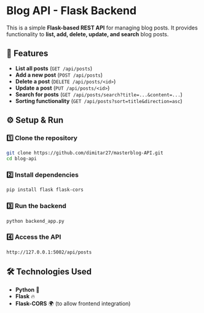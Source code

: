# **Blog API - Flask Backend**

This is a simple **Flask-based REST API** for managing blog posts. It provides functionality to **list, add, delete, update, and search** blog posts.

## **📌 Features**
- **List all posts** (`GET /api/posts`)
- **Add a new post** (`POST /api/posts`)
- **Delete a post** (`DELETE /api/posts/<id>`)
- **Update a post** (`PUT /api/posts/<id>`)
- **Search for posts** (`GET /api/posts/search?title=...&content=...`)
- **Sorting functionality** (`GET /api/posts?sort=title&direction=asc`)

## **⚙️ Setup & Run**

### **1️⃣ Clone the repository**
```bash
git clone https://github.com/dimitar27/masterblog-API.git
cd blog-api
```

### **2️⃣ Install dependencies**
```bash
pip install flask flask-cors
```

### **3️⃣ Run the backend**
```bash
python backend_app.py
```

### **4️⃣ Access the API**
```
http://127.0.0.1:5002/api/posts
```

## **🛠 Technologies Used**
- **Python** 🐍
- **Flask** 🔥
- **Flask-CORS** 🌍 (to allow frontend integration)

